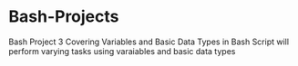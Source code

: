 # Bash-Projects
Bash Project 3
Covering Variables and Basic Data Types in Bash
Script will perform varying tasks using varaiables and basic data types
